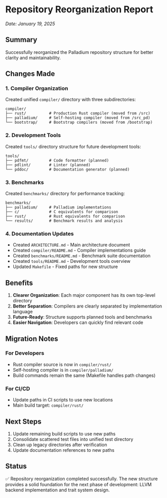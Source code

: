 # Repository Reorganization Report
*Date: January 19, 2025*

## Summary

Successfully reorganized the Palladium repository structure for better clarity and maintainability.

## Changes Made

### 1. Compiler Organization
Created unified `compiler/` directory with three subdirectories:

```
compiler/
├── rust/          # Production Rust compiler (moved from /src)
├── palladium/     # Self-hosting compiler (moved from /src_pd)
└── bootstrap/     # Bootstrap compilers (moved from /bootstrap)
```

### 2. Development Tools
Created `tools/` directory structure for future development tools:

```
tools/
├── pdfmt/         # Code formatter (planned)
├── pdlint/        # Linter (planned)
└── pddoc/         # Documentation generator (planned)
```

### 3. Benchmarks
Created `benchmarks/` directory for performance tracking:

```
benchmarks/
├── palladium/     # Palladium implementations
├── c/             # C equivalents for comparison
├── rust/          # Rust equivalents for comparison
└── results/       # Benchmark results and analysis
```

### 4. Documentation Updates
- Created `ARCHITECTURE.md` - Main architecture document
- Created `compiler/README.md` - Compiler implementations guide
- Created `benchmarks/README.md` - Benchmark suite documentation
- Created `tools/README.md` - Development tools overview
- Updated `Makefile` - Fixed paths for new structure

## Benefits

1. **Clearer Organization**: Each major component has its own top-level directory
2. **Better Separation**: Compilers are clearly separated by implementation language
3. **Future-Ready**: Structure supports planned tools and benchmarks
4. **Easier Navigation**: Developers can quickly find relevant code

## Migration Notes

### For Developers
- Rust compiler source is now in `compiler/rust/`
- Self-hosting compiler is in `compiler/palladium/`
- Build commands remain the same (Makefile handles path changes)

### For CI/CD
- Update paths in CI scripts to use new locations
- Main build target: `compiler/rust/`

## Next Steps

1. Update remaining build scripts to use new paths
2. Consolidate scattered test files into unified test directory
3. Clean up legacy directories after verification
4. Update documentation references to new paths

## Status

✅ Repository reorganization completed successfully. The new structure provides a solid foundation for the next phase of development: LLVM backend implementation and trait system design.